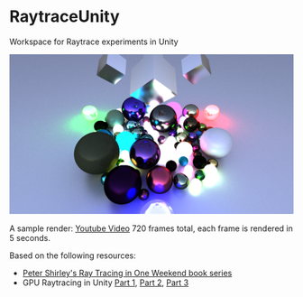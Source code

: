 # RaytraceUnity
Workspace for Raytrace experiments in Unity

![Alt Image](https://github.com/ttesla/RaytraceUnity/blob/main/Raytrace/SampleRender/Frame_00000.png)


A sample render: [Youtube Video](https://www.youtube.com/watch?v=7kfQFYHEGdI)
720 frames total, each frame is rendered in 5 seconds. 

Based on the following resources:
* [Peter Shirley's Ray Tracing in One Weekend book series](https://raytracing.github.io/) 
* GPU Raytracing in Unity [Part 1](http://three-eyed-games.com/2018/05/03/gpu-ray-tracing-in-unity-part-1/), [Part 2](http://three-eyed-games.com/2018/05/12/gpu-path-tracing-in-unity-part-2/), [Part 3](http://three-eyed-games.com/2019/03/18/gpu-path-tracing-in-unity-part-3/)
